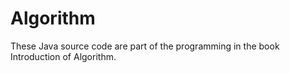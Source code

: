 # Algorithm
These Java source code are part of the programming in the book Introduction of Algorithm.
